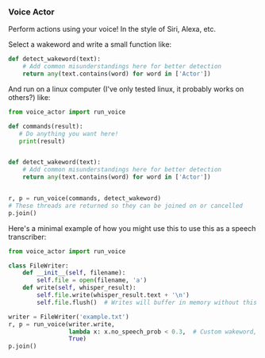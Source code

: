 ### Voice Actor

Perform actions using your voice! In the style of Siri, Alexa, etc.

Select a wakeword and write a small function like:

```python
def detect_wakeword(text):
    # Add common misunderstandings here for better detection
    return any(text.contains(word) for word in ['Actor'])
```

And run on a linux computer (I've only tested linux, it probably works on others?) like:

```python
from voice_actor import run_voice

def commands(result):
   # Do anything you want here!
   print(result)


def detect_wakeword(text):
    # Add common misunderstandings here for better detection
    return any(text.contains(word) for word in ['Actor'])


r, p = run_voice(commands, detect_wakeword)
# These threads are returned so they can be joined on or cancelled
p.join()
```

Here's a minimal example of how you might use this to use this as a speech transcriber:
```python
from voice_actor import run_voice

class FileWriter:
    def __init__(self, filename):
        self.file = open(filename, 'a')
    def write(self, whisper_result):
        self.file.write(whisper_result.text + '\n')
        self.file.flush()  # Writes will buffer in memory without this

writer = FileWriter('example.txt')
r, p = run_voice(writer.write,
                 lambda x: x.no_speech_prob < 0.3,  # Custom wakeword, records if the probability of speech is >0.7
                 True)
p.join()
```
